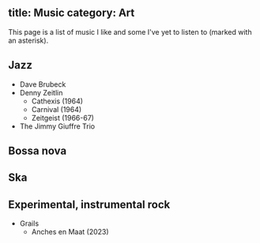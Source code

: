 title: Music
category: Art
---
This page is a list of music I like and some I've yet to listen to (marked with an asterisk).

## Jazz
- Dave Brubeck
- Denny Zeitlin
  - Cathexis (1964)
  - Carnival (1964)
  - Zeitgeist (1966-67)
- The Jimmy Giuffre Trio

## Bossa nova

## Ska


## Experimental, instrumental rock
- Grails
  - Anches en Maat (2023)